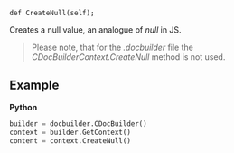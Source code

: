 `def CreateNull(self);`

Creates a null value, an analogue of *null* in JS.

> Please note, that for the *.docbuilder* file the *CDocBuilderContext.CreateNull* method is not used.

## Example

**Python**

``` py
builder = docbuilder.CDocBuilder()
context = builder.GetContext()
content = context.CreateNull()
```

